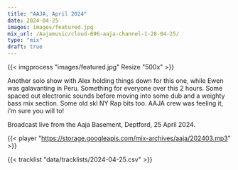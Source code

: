 ```yaml
---
title: "AAJA, April 2024"
date: 2024-04-25
images: images/featured.jpg
mix_url: /Aajamusic/cloud-696-aaja-channel-1-28-04-25/
type: "mix"
draft: true
---
```


{{< imgprocess "images/featured.jpg" Resize "500x" >}}

Another solo show  with Alex holding things down for this one, while Ewen was galavanting in Peru. Something for everyone over this 2 hours.
Some spaced out electronic sounds before moving into some dub and a weighty bass mix section. Some old skl NY Rap bits too. 
AAJA crew was feeling it, i'm sure you will to!

Broadcast live from the Aaja Basement, Deptford, 25 April 2024.

{{< player "https://storage.googleapis.com/mix-archives/aaja/202403.mp3" >}}

{{< tracklist "data/tracklists/2024-04-25.csv" >}}
